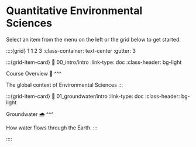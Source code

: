 # Quantitative Environmental Sciences

Select an item from the menu on the left or the grid below to get started.

::::{grid} 1 1 2 3
:class-container: text-center
:gutter: 3

:::{grid-item-card}
:link: 00_intro/intro
:link-type: doc
:class-header: bg-light

Course Overview 🧭
^^^

The global context of Environmental Sciences
:::

:::{grid-item-card}
:link: 01_groundwater/intro
:link-type: doc
:class-header: bg-light

Groundwater 🌧
^^^

How water flows through the Earth.
:::

<!-- :::{grid-item-card}
:link: 03_rivers/intro
:link-type: doc
:class-header: bg-light

Surface Water 🏞
^^^

How water flows on the surface.
::: -->

<!-- :::{grid-item-card}
:link: 02_cryosphere/intro
:link-type: doc
:class-header: bg-light

Cryosphere 🧊
^^^

How ice forms, moves and melts.
::: -->

<!-- :::{grid-item-card}
:link: 04_atmosphere/intro
:link-type: doc
:class-header: bg-light

Atmosphere 💨
^^^

Movement, pollution and aerosols.
::: -->

<!-- :::{grid-item-card}
:link: 05_globalenvironment/intro
:link-type: doc
:class-header: bg-light

Global Environment 🌍
^^^

Fluids on a rotating planet
::: -->

<!-- :::{grid-item-card}
:link: 06_oceancarbon/00_intro
:link-type: doc
:class-header: bg-light

Ocean Carbon 🌊
^^^

How carbon moves around the ocean
::: -->

<!-- :::{grid-item-card}
:link: 07_landcarbon/intro
:link-type: doc
:class-header: bg-light

Terrestrial Carbon 🌲
^^^

Carbon on land
::: -->

<!-- :::{grid-item-card}
:link: 08_polarcasestudy/intro
:link-type: doc
:class-header: bg-light

Polar Case Study 🐧
^^^

Land-ocean-atmosphere-ice interactions
::: -->

<!-- :::{grid-item-card}
:link: 10_energytransitions/intro
:link-type: doc
:class-header: bg-light

Energy Transitions 🏭
^^^

Towards a sustainable future
::: -->

<!-- :::{grid-item-card}
:link: 09_globalclimate/intro
:link-type: doc
:class-header: bg-light

Global Climate 🌍
^^^

Climate change, IPCC and policy
::: -->

::::
